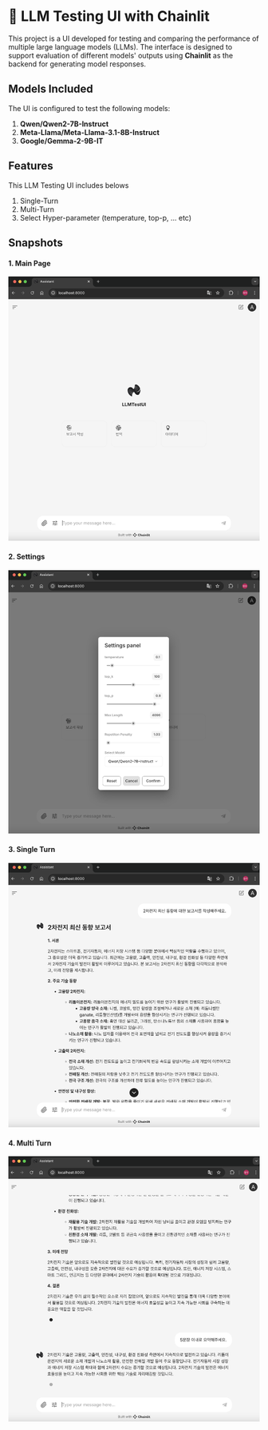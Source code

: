# 🚀 LLM Testing UI with Chainlit

This project is a UI developed for testing and comparing the performance of multiple large language models (LLMs). 
The interface is designed to support evaluation of different models' outputs using **Chainlit** as the backend for generating model responses.

## Models Included
The UI is configured to test the following models:
1. **Qwen/Qwen2-7B-Instruct**
2. **Meta-Llama/Meta-Llama-3.1-8B-Instruct**
3. **Google/Gemma-2-9B-IT**

## Features
This LLM Testing UI includes belows
1. Single-Turn
2. Multi-Turn
3. Select Hyper-parameter (temperature, top-p, ... etc)

## Snapshots
#### 1. Main Page
![main](public/main.png)
#### 2. Settings
![main](public/settings.png)
#### 3. Single Turn
![main](public/single.png)
#### 4. Multi Turn
![main](public/multi.png)
